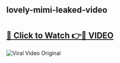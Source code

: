 ## lovely-mimi-leaked-video 

# <h2><a href="http://freeplayer.one?title=lovely-mimi-leaked-video&ref=21J">🔗 Click to Watch 👉🔴 VIDEO</a></h2>

<a href="http://freeplayer.one?title=lovely-mimi-leaked-video&ref=21J" rel="nofollow" data-target="animated-image.originalLink"><img src="https://i.ibb.co.com/xMMVF88/686577567.gif" alt="Viral Video Original" style="max-width: 100%; display: inline-block;" data-target="animated-image.originalImage"></a>

